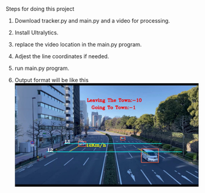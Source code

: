 Steps for doing this project

1. Download tracker.py and main.py and a video for processing.
2. Install Ultralytics.
3. replace the video location in the main.py program.
4. Adjest the line coordinates if needed.
5. run main.py program.

6. Output format will be like this
![](./Output-sample.jpg)
